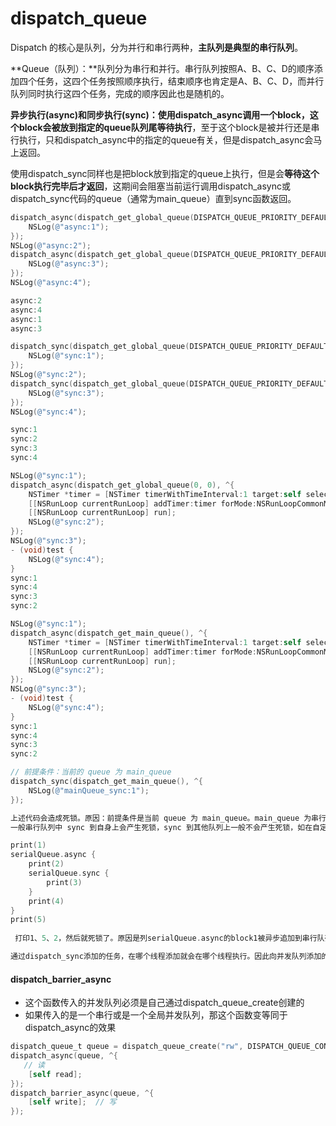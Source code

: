# dispatch_queue

Dispatch 的核心是队列，分为并行和串行两种，**主队列是典型的串行队列**。

**Queue（队列）：**队列分为串行和并行。串行队列按照A、B、C、D的顺序添加四个任务，这四个任务按照顺序执行，结束顺序也肯定是A、B、C、D，而并行队列同时执行这四个任务，完成的顺序因此也是随机的。

**异步执行(async)和同步执行(sync)：**使用dispatch_async调用一个block，这个block会被放到**指定的queue队列尾等待执行**，至于这个block是被并行还是串行执行，只和dispatch_async中的指定的queue有关，但是dispatch_async会马上返回。

使用dispatch_sync同样也是把block放到指定的queue上执行，但是会**等待这个block执行完毕后才返回**，这期间会阻塞当前运行调用dispatch_async或dispatch_sync代码的queue（通常为main_queue）直到sync函数返回。

```objective-c
dispatch_async(dispatch_get_global_queue(DISPATCH_QUEUE_PRIORITY_DEFAULT, 0), ^{
    NSLog(@"async:1");
});
NSLog(@"async:2");
dispatch_async(dispatch_get_global_queue(DISPATCH_QUEUE_PRIORITY_DEFAULT, 0), ^{
    NSLog(@"async:3");
});
NSLog(@"async:4");

async:2
async:4
async:1
async:3
```

```objectivec
dispatch_sync(dispatch_get_global_queue(DISPATCH_QUEUE_PRIORITY_DEFAULT, 0), ^{
    NSLog(@"sync:1");
});
NSLog(@"sync:2");
dispatch_sync(dispatch_get_global_queue(DISPATCH_QUEUE_PRIORITY_DEFAULT, 0), ^{
    NSLog(@"sync:3");
});
NSLog(@"sync:4");

sync:1
sync:2
sync:3
sync:4
```

```objective-c
NSLog(@"sync:1");
dispatch_async(dispatch_get_global_queue(0, 0), ^{
    NSTimer *timer = [NSTimer timerWithTimeInterval:1 target:self selector:@selector(test) userInfo:nil repeats:NO];
    [[NSRunLoop currentRunLoop] addTimer:timer forMode:NSRunLoopCommonModes];
    [[NSRunLoop currentRunLoop] run];
    NSLog(@"sync:2");
});
NSLog(@"sync:3");
- (void)test {
    NSLog(@"sync:4");
}
sync:1
sync:4
sync:3
sync:2
```

```objective-c
NSLog(@"sync:1");
dispatch_async(dispatch_get_main_queue(), ^{
    NSTimer *timer = [NSTimer timerWithTimeInterval:1 target:self selector:@selector(test) userInfo:nil repeats:NO];
    [[NSRunLoop currentRunLoop] addTimer:timer forMode:NSRunLoopCommonModes];
    [[NSRunLoop currentRunLoop] run];
    NSLog(@"sync:2");
});
NSLog(@"sync:3");
- (void)test {
    NSLog(@"sync:4");
}
sync:1
sync:4
sync:3
sync:2
```

```objectivec
// 前提条件：当前的 queue 为 main_queue
dispatch_sync(dispatch_get_main_queue(), ^{
    NSLog(@"mainQueue_sync:1");
});

上述代码会造成死锁。原因：前提条件是当前 queue 为 main_queue。main_queue 为串行队列，在当前 queue 上调用 sync 函数。需要执行的 block 被放到当前 queue 的队尾等待被执行，因为这是一个串行的 queue，调用 sync函数会阻塞当前队列，等待block被执行->这个block一直不会被执行-> sync函数一直不返回，所以当前 queue 就被阻塞了，造成了死锁。
一般串行队列中 sync 到自身上会产生死锁，sync 到其他队列上一般不会产生死锁，如在自定义 queue 中 sync main_queue，等到 main_queue 执行完毕再继续执行操作。
```

```objective-c
print(1)
serialQueue.async {
    print(2)
    serialQueue.sync {
        print(3)
    }
    print(4)
}
print(5)
  
 打印1、5、2，然后就死锁了。原因是列serialQueue.async的block1被异步追加到串行队列上后，开始执行，这个block1中又被同步追加了一个block2，此时serialQueue被阻塞，等待block2执行完毕，但是block1还未执行完毕，由于是串行队列，block只能按照追加的先后顺序一个一个执行：线程被阻塞->block1停止执行->block2等block1执行完毕->因此就造成了死锁。

通过dispatch_sync添加的任务，在哪个线程添加就会在哪个线程执行。因此向并发队列添加的任务，没有开启新线程，而是在主线程执行的
```

#### dispatch_barrier_async

- 这个函数传入的并发队列必须是自己通过dispatch_queue_create创建的
- 如果传入的是一个串行或是一个全局并发队列，那这个函数变等同于dispatch_async的效果

```objective-c
dispatch_queue_t queue = dispatch_queue_create("rw", DISPATCH_QUEUE_CONCURRENT);
dispatch_async(queue, ^{
   // 读
    [self read];
});
dispatch_barrier_async(queue, ^{
    [self write];  // 写
});
```

